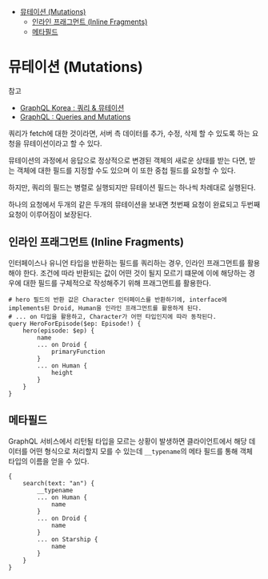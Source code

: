 - [뮤테이션 (Mutations)](#뮤테이션-mutations)
  - [인라인 프래그먼트 (Inline Fragments)](#인라인-프래그먼트-inline-fragments)
  - [메타필드](#메타필드)

# 뮤테이션 (Mutations)

참고

-   [GraphQL Korea : 쿼리 & 뮤테이션](https://graphql-kr.github.io/learn/queries/)
-   [GraphQL : Queries and Mutations](https://graphql.org/learn/queries/)

쿼리가 fetch에 대한 것이라면, 서버 측 데이터를 추가, 수정, 삭제 할 수 있도록 하는 요청을 뮤테이션이라고 할 수 있다.

뮤테이션의 과정에서 응답으로 정상적으로 변경된 객체의 새로운 상태를 받는 다면, 받는 객체에 대한 필드를 지정할 수도 있으며 이 또한 중첩 필드를 요청할 수 있다.

하지만, 쿼리의 필드는 병렬로 실행되지만 뮤테이션 필드는 하나씩 차례대로 실행된다.

하나의 요청에서 두개의 같은 두개의 뮤테이션을 보내면 첫번째 요청이 완료되고 두번째 요청이 이루어짐이 보장된다.

## 인라인 프래그먼트 (Inline Fragments)

인터페이스나 유니언 타입을 반환하는 필드를 쿼리하는 경우, 인라인 프래그먼트를 활용해야 한다.
조건에 따라 반환되는 값이 어떤 것이 될지 모르기 떄문에 이에 해당하는 경우에 대한 필드를 구체적으로 작성해주기 위해 프래그먼트를 활용한다.

```gql
# hero 필드의 반환 값은 Character 인터페이스를 반환하기에, interface에 implements된 Droid, Human을 인라인 프래그먼트를 활용하게 된다.
# ... on 타입을 활용하고, Character가 어떤 타입인지에 따라 동작된다.
query HeroForEpisode($ep: Episode!) {
    hero(episode: $ep) {
        name
        ... on Droid {
            primaryFunction
        }
        ... on Human {
            height
        }
    }
}
```

## 메타필드

GraphQL 서비스에서 리턴될 타입을 모르는 상황이 발생하면 클라이언트에서 해당 데이터를 어떤 형식으로 처리할지 모를 수 있는데 `__typename`의 메타 필드를 통해 객체 타입의 이름을 얻을 수 있다.

```gql
{
    search(text: "an") {
        __typename
        ... on Human {
            name
        }
        ... on Droid {
            name
        }
        ... on Starship {
            name
        }
    }
}
```
